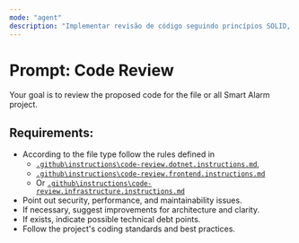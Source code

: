 ```yaml
---
mode: "agent"
description: "Implementar revisão de código seguindo princípios SOLID, segurança, cobertura de testes e documentação."
---
```


# Prompt: Code Review

Your goal is to review the proposed code for the file <ask the file path> or all Smart Alarm project.

## Requirements:
- According to the file type follow the rules defined in 
  - [`.github\instructions\code-review.dotnet.instructions.md`](.github\instructions\code-review.dotnet.instructions.md), 
  - [`.github\instructions\code-review.frontend.instructions.md`](.github\instructions\code-review.frontend.instructions.md) 
  - Or [`.github\instructions\code-review.infrastructure.instructions.md`](.github\instructions\code-review.infrastructure.instructions.md) 
- Point out security, performance, and maintainability issues.
- If necessary, suggest improvements for architecture and clarity.
- If exists, indicate possible technical debt points.
- Follow the project's coding standards and best practices.
